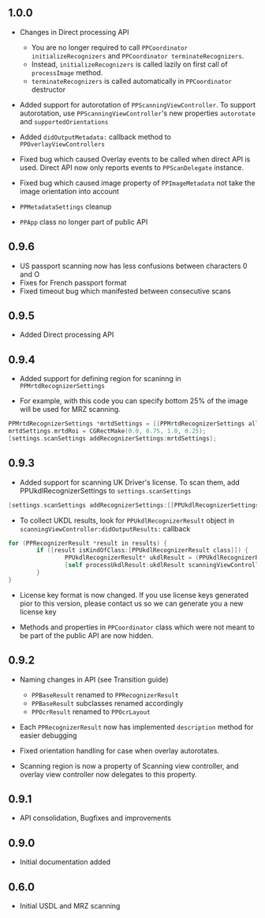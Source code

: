 ## 1.0.0

- Changes in Direct processing API
    - You are no longer required to call `PPCoordinator initializeRecognizers` and `PPCoordinator terminateRecognizers`.
    - Instead, `initializeRecognizers` is called lazily on first call of `processImage` method. 
    - `terminateRecognizers` is called automatically in `PPCoordinator` destructor 
    
- Added support for autorotation of `PPScanningViewController`. To support autorotation, use `PPScanningViewController`'s new properties `autorotate` and `supportedOrientations`

- Added `didOutputMetadata:` callback method to `PPOverlayViewControllers`

- Fixed bug which caused Overlay events to be called when direct API is used. Direct API now only reports events to `PPScanDelegate` instance.

- Fixed bug which caused image property of `PPImageMetadata` not take the image orientation into account

- `PPMetadataSettings` cleanup

- `PPApp` class no longer part of public API

## 0.9.6

- US passport scanning now has less confusions between characters 0 and O
- Fixes for French passport format
- Fixed timeout bug which manifested between consecutive scans

## 0.9.5

- Added Direct processing API

## 0.9.4

- Added support for defining region for scaninng in `PPMrtdRecognizerSettings`

- For example, with this code you can specify bottom 25% of the image will be used for MRZ scanning.

```objective-c
PPMrtdRecognizerSettings *mrtdSettings = [[PPMrtdRecognizerSettings alloc] init];
mrtdSettings.mrtdRoi = CGRectMake(0.0, 0.75, 1.0, 0.25);
[settings.scanSettings addRecognizerSettings:mrtdSettings];
```
        
        
## 0.9.3

- Added support for scanning UK Driver's license. To scan them, add PPUkdlRecognizerSettings to `settings.scanSettings`

```objective-c
[settings.scanSettings addRecognizerSettings:[[PPUkdlRecognizerSettings alloc] init]];
```

- To collect UKDL results, look for `PPUkdlRecognizerResult` object in `scanningViewController:didOutputResults:` callback

```objective-c
for (PPRecognizerResult *result in results) {
        if ([result isKindOfClass:[PPUkdlRecognizerResult class]]) {
                PPUkdlRecognizerResult* ukdlResult = (PPUkdlRecognizerResult*)result;
                [self processUkdlResult:ukdlResult scanningViewController:scanningViewController];
        }
}
```
        
- License key format is now changed. If you use license keys generated pior to this version, please contact us so we can generate you a new license key

- Methods and properties in `PPCoordinator` class which were not meant to be part of the public API are now hidden.

## 0.9.2

- Naming changes in API (see Transition guide)
	- `PPBaseResult` renamed to `PPRecognizerResult`
	- `PPBaseResult` subclasses renamed accordingly
	- `PPOcrResult` renamed to `PPOcrLayout`

- Each `PPRecognizerResult` now has implemented `description` method for easier debugging

- Fixed orientation handling for case when overlay autorotates.

- Scanning region is now a property of Scanning view controller, and overlay view controller now delegates to this property.

## 0.9.1

- API consolidation, Bugfixes and improvements

## 0.9.0

- Initial documentation added
	
## 0.6.0

- Initial USDL and MRZ scanning